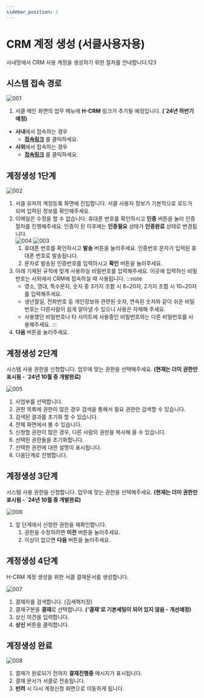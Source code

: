 ```yaml
---
sidebar_position: 1
---
```


# CRM 계정 생성 (서클사용자용)

사내망에서 CRM 사용 계정을 생성하기 위한 절차를 안내합니다.123

## 시스템 접속 경로

![001](./img/001.png)

1. 서클 메인 화면의 업무 메뉴에 **H-CRM** 링크가 추가될 예정입니다. **(`24년 하반기 예정)**
- **사내**에서 접속하는 경우
  - **[접속링크](http://ep.circle.hanwha.com/neo/branch/common/slo/goSloTarget.mvc?authType=1&destination=http://service-qas.hanwha-crm.com:8888/auth/slo)** 를 클릭하세요.
- **사외**에서 접속하는 경우
  - **[접속링크](http://ep.circle.hanwha.com/neo/branch/common/slo/goSloTarget.mvc?authType=1&destination=https://service-qas.hanwha-crm.com/auth/slo)** 를 클릭하세요.

## 계정생성 1단계

![002](./img/002.png)

1. 서클 유저의 계정등록 화면에 진입합니다. 서클 사용자 정보가 기본적으로 로드가 되며 입력된 정보를 확인해주세요.
1. 이메일은 수정을 할 수 없습니다. 휴대폰 번호를 확인하시고 **인증** 버튼을 눌러 인증절차를 진행해주세요. 인증이 된 이후에는 **인증필요** 상태가 **인증완료** 상태로 변경됩니다.<br/>  ![004](./img/004.png) ![003](./img/003.png)
    1. 휴대폰 번호를 확인하시고 **발송** 버튼을 눌러주세요. 인증번호 문자가 입력된 휴대폰 번호로 발송됩니다.
    2. 문자로 발송된 인증번호를 입력하시고 **확인** 버튼을 눌러주세요.
1. 아래 기재된 규칙에 맞게 사용하실 비밀번호를 입력해주세요. 이곳에 입력하신 비밀번호는 사외에서 CRM에 접속하실 때 사용됩니다.
    :::note
    - 영소, 영대, 특수문자, 숫자 중 3가지 조합 시 8~20자, 2가지 조합 시 10~20자를 입력해주세요.
    - 생년월일, 전화번호 등 개인정보와 관련된 숫자, 연속된 숫자와 같이 쉬운 비밀번호는 다른사람이 쉽게 알아낼 수 있으니 사용은 자제해 주세요.
    - 사용했던 비밀번호나 타 사이트에 사용중인 비밀번호와는 다른 비밀번호를 사용해주세요.
    :::
4. **다음** 버튼을 눌러주세요.

## 계정생성 2단계

시스템 사용 권한을 신청합니다. 업무에 맞는 권한을 선택해주세요. **(현재는 더미 권한만 표시됨 - `24년 10월 중 개발완료)**

![005](./img/005.png)

1. 사업부를 선택합니다.
1. 권한 목록에 권한이 많은 경우 검색을 통해서 필요 권한만 검색할 수 있습니다.
1. 검색된 결과를 초기화 할 수 있습니다.
1. 전체 화면에서 볼 수 있습니다.
1. 신청할 권한이 많은 경우, 다른 사람의 권한을 복사해 올 수 있습니다.
1. 선택된 권한들을 초기화합니다.
1. 선택한 권한에 대한 설명이 표시됩니다.
1. 다음단계로 진행합니다.

## 계정생성 3단계

시스템 사용 권한을 신청합니다. 업무에 맞는 권한을 선택해주세요. **(현재는 더미 권한만 표시됨 - `24년 10월 중 개발완료)**

![006](./img/006.png)

1. 앞 단계에서 신청한 권한을 재확인합니다.
    1. 권한을 수정하려면 **이전** 버튼을 눌러주세요.
    2. 이상이 없으면 **다음** 버튼을 눌러주세요.

## 계정생성 4단계

H-CRM 계정 생성을 위한 서클 결재문서를 생성합니다.

![007](./img/007.png)

1. 결재자를 검색합니다. (김세혁차장)
1. 결재구분을 **결재**로 선택합니다. **('결재'로 기본세팅이 되어 있지 않음 - 개선예정)**
1. 상신 의견을 입력합니다.
1. **상신** 버튼을 클릭합니다.

## 계정생성 완료

![008](./img/008.png)

1. 결재가 완료되기 전까지 **결재진행중** 메시지가 표시됩니다.
1. 결재 문서가 서클로 전송됩니다.
1. **반려** 시 다시 계정신청 화면으로 이동하게 됩니다.

